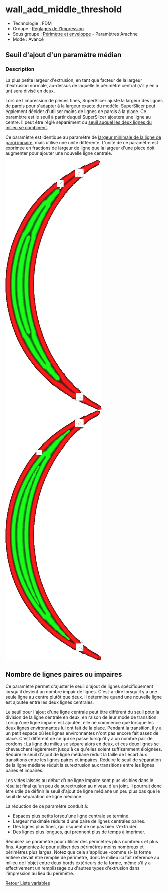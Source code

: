 # wall_add_middle_threshold

* Technologie : FDM
* Groupe : [Réglages de l'Impression](../print_settings/print_settings.md)
* Sous groupe : [Périmètre et enveloppe](../print_settings/print_settings.md#périmètre-et-enveloppe)  - Paramètres Arachne 
* Mode : Avancé

## Seuil d'ajout d'un paramètre médian

### Description

La plus petite largeur d'extrusion, en tant que facteur de la largeur d'extrusion normale, au-dessus de laquelle le périmètre central (s'il y en a un) sera divisé en deux. 

Lors de l'impression de pièces fines, SuperSlicer ajuste la largeur des lignes de parois pour s'adapter à la largeur exacte du modèle. SuperSlicer peut également décider d'utiliser moins de lignes de parois à la place. Ce paramètre est le seuil à partir duquel SuperSlicer ajoutera une ligne au centre. Il peut être réglé séparément du [seuil auquel les deux lignes du milieu se combinent](wall_split_middle_threshold.md).

Ce paramètre est identique au paramètre de [largeur minimale de la ligne de paroi impaire](min_odd_wall_line_width.md), mais utilise une unité différente. L'unité de ce paramètre est exprimée en fractions de largeur de ligne que la largeur d'une pièce doit augmenter pour ajouter une nouvelle ligne centrale.

![Lorsque la ligne centrale est trop petite, les deux lignes qui l'entourent sont élargies.](./images/min_wall_line_width/min_wall_line_width_0_34.png)
![En réduisant ce réglage, la ligne centrale commence et finit beaucoup plus petit](./images/min_wall_line_width/min_wall_line_width_odd_0_1.png)

Nombre de lignes paires ou impaires
----
Ce paramètre permet d'ajuster le seuil d'ajout de lignes spécifiquement lorsqu'il devient un nombre impair de lignes. C'est-à-dire lorsqu'il y a une seule ligne au centre plutôt que deux. Il détermine quand une nouvelle ligne est ajoutée entre les deux lignes centrales.

Le seuil pour l'ajout d'une ligne centrale peut être différent du seuil pour la division de la ligne centrale en deux, en raison de leur mode de transition. Lorsqu'une ligne impaire est ajoutée, elle ne commence que lorsque les deux lignes environnantes lui ont fait de la place. Pendant la transition, il y a un petit espace où les lignes environnantes n'ont pas encore fait assez de place. C'est différent de ce qui se passe lorsqu'il y a un nombre pair de cordons : La ligne du milieu se sépare alors en deux, et ces deux lignes se chevauchent légèrement jusqu'à ce qu'elles soient suffisamment éloignées. Réduire le seuil d'ajout de ligne médiane réduit la taille de l'écart aux transitions entre les lignes paires et impaires. Réduire le seuil de séparation de la ligne médiane réduit la surextrusion aux transitions entre les lignes paires et impaires.

Les vides laissés au début d'une ligne impaire sont plus visibles dans le résultat final qu'un peu de surextrusion au niveau d'un joint. Il pourrait donc être utile de définir le seuil d'ajout de ligne médiane un peu plus bas que le seuil de séparation de ligne médiane.

La réduction de ce paramètre conduit à:
* Espaces plus petits lorsqu'une ligne centrale se termine.
* Largeur maximale réduite d'une paire de lignes centrales paires.
* Des lignes plus fines, qui risquent de ne pas bien s'extruder.
* Des lignes plus longues, qui prennent plus de temps à imprimer.

Réduisez ce paramètre pour utiliser des périmètres plus nombreux et plus fins. Augmentez-le pour utiliser des périmètres moins nombreux et périmètres plus larges. Notez que cela s'applique -comme si- la forme entière devait être remplie de périmètre, donc le milieu ici fait référence au milieu de l'objet entre deux bords extérieurs de la forme, même s'il y a effectivement un remplissage ou d'autres types d'extrusion dans l'impression au lieu du périmètre.


[Retour Liste variables](variable_list.md)